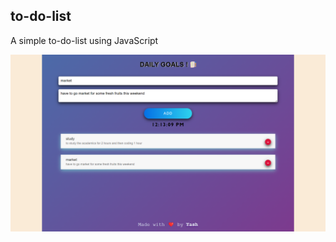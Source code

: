 ## to-do-list
A simple to-do-list using JavaScript

![interface.png](https://github.com/yashk9293/to-do-list/blob/master/interface.png)
